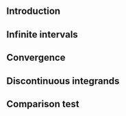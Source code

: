 ## Introduction

## Infinite intervals

## Convergence

## Discontinuous integrands

## Comparison test
